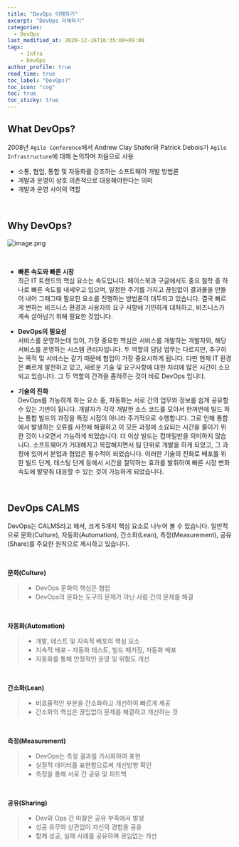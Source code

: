 ```yaml
---
title: "DevOps 이해하기"
excerpt: "DevOps 이해하기"
categories: 
  - DevOps
last_modified_at: 2020-12-16T16:35:00+09:00
tags: 
    - Infra
    - DevOps
author_profile: true
read_time: true
toc_label: "DevOps?" 
toc_icon: "cog" 
toc: true
toc_sticky: true
---
```


## What DevOps?

2008년 `Agile Conference`에서 Andrew Clay Shafer와 Patrick Debois가 
`Agile Infrastructure`에 대해 논의하며 처음으로 사용

* 소통, 협업, 통합 및 자동화를 강조하는 소프트웨어 개발 방법론
* 개발과 운영이 상호 의존적으로 대응해야한다는 의미
* 개발과 운영 사이의 역할

<br>


## Why DevOps?

![image.png](https://youngfromseoul.github.io/assets/images/devops.png?raw=true)

<br>

- **빠른 속도와 빠른 시장** <br>
최근 IT 트랜드의 핵심 요소는 속도입니다. 페이스북과 구글에서도 중요 철학 중 하나로 빠른 속도를 내세우고 있으며, 일정한 주기를 가지고 끊임없이 결과물을 만들어 내어 그때그때 필요한 요소를 진행하는 방법론이 대두되고 있습니다.
결국 빠르게 변하는 비즈니스 환경과 사용자의 요구 사항에 기민하게 대처하고, 비즈니스가 계속 살아남기 위해 필요한 것입니다.

- **DevOps의 필요성** <br>
서비스를 운영하는데 있어, 가장 중요한 핵심은 서비스를 개발하는 개발자와, 해당 서비스를 운영하는 시스템 관리자입니다. 두 역할의 담당 업무는 다르지만, 추구하는 목적 및 서비스는 같기 때문에 협업이 가장 중요시하게 됩니다. 다만 현재 IT 환경은 빠르게 발전하고 있고, 새로운 기술 및 요구사항에 대한 처리에 많은 시간이 소요되고 있습니다. 그 두 역할의 간격을 좁혀주는 것이 바로 DevOps 입니다.

- **기술의 진화** <br>
DevOps를 가능하게 하는 요소 중, 자동화는 서로 간의 업무와 정보를 쉽게 공유할 수 있는 기반이 됩니다. 개발자가 각각 개발한 소스 코드를 모아서 한꺼번에 빌드 하는 통합 빌드의 과정을 특정 시점이 아니라 주기적으로 수행합니다. 그로 인해 통합에서 발생하는 오류를 사전에 해결하고 이 모든 과정에 소요되는 시간을 줄이기 위한 것이 나오면서 가능하게 되었습니다. 더 이상 빌드는 컴파일만을 의미하지 않습니다. 소프트웨어가 거대해지고 복잡해지면서 팀 단위로 개발을 하게 되었고, 그 과정에 있어서 분업과 협업은 필수적이 되었습니다.
이러한 기술의 진화로 배포를 위한 빌드 단계, 테스팅 단계 등에서 시간을 절약하는 효과를 발휘하여 빠른 시장 변화 속도에 발맞춰 대응할 수 있는 것이 가능하게 되었습니다.

<br>


## DevOps CALMS
DevOps는 CALMS라고 해서, 크게 5개지 핵심 요소로 나누어 볼 수 있습니다. 일반적으로 문화(Culture), 자동화(Automation), 간소화(Lean), 측정(Measurement), 공유(Share)를 주요한 원칙으로 제시하고 있습니다.

<br>

**문화(Culture)**
> * DevOps 문화의 핵심은 협업
> * DevOps의 문화는 도구의 문제가 아닌 사람 간의 문제를 해결

<br>

**자동화(Automation)**
> * 개발, 테스트 및 지속적 배포의 핵심 요소
> * 지속적 배포 - 자동화 테스트, 빌드 패키징, 자동화 배포
> * 자동화를 통해 안정적인 운영 및 위험도 개선

<br>

**간소화(Lean)**
> * 비효율적인 부분을 간소화하고 개선하여 빠르게 제공
> * 간소화의 핵심은 끊임없이 문제를 해결하고 개선하는 것

<br>

**측정(Measurement)**
> * DevOps는 측정 결과를 가시화하여 표현
> * 실질적 데이터를 표현함으로써 개선방향 확인
> * 측정을 통해 서로 간 공유 및 피드백

<br>

**공유(Sharing)**
> * Dev와 Ops 간 마찰은 공유 부족에서 발생
> * 성공 유무와 상관없이 자신의 경험을 공유
> * 함께 성공, 실패 사례를 공유하며 끊임없는 개선
